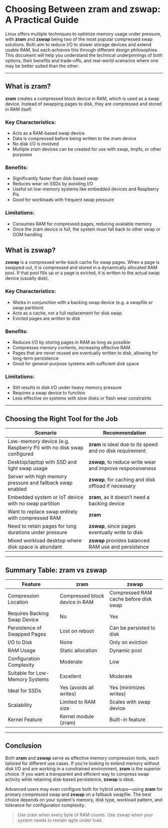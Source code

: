 # Choosing Between zram and zswap: A Practical Guide

Linux offers multiple techniques to optimize memory usage under pressure, with **zram** and **zswap** being two of the most popular compressed swap solutions. Both aim to reduce I/O to slower storage devices and extend usable RAM, but each achieves this through different design philosophies. This document will help you understand the technical underpinnings of both options, their benefits and trade-offs, and real-world scenarios where one may be better suited than the other.

---

## What is zram?

**zram** creates a compressed block device in RAM, which is used as a swap device. Instead of swapping pages to disk, they are compressed and stored in RAM itself.

### Key Characteristics:
- Acts as a RAM-based swap device
- Data is compressed before being written to the zram device
- No disk I/O is involved
- Multiple zram devices can be created for use with swap, tmpfs, or other purposes

### Benefits:
- Significantly faster than disk-based swap
- Reduces wear on SSDs by avoiding I/O
- Useful on low-memory systems like embedded devices and Raspberry Pis
- Good for workloads with frequent swap pressure

### Limitations:
- Consumes RAM for compressed pages, reducing available memory
- Once the zram device is full, the system must fall back to other swap or OOM handling


## What is zswap?

**zswap** is a compressed write-back cache for swap pages. When a page is swapped out, it is compressed and stored in a dynamically allocated RAM pool. If that pool fills up or a page is evicted, it is written to the actual swap device (usually disk).

### Key Characteristics:
- Works in conjunction with a backing swap device (e.g. a swapfile or swap partition)
- Acts as a cache, not a full replacement for disk swap
- Evicted pages are written to disk

### Benefits:
- Reduces I/O by storing pages in RAM as long as possible
- Compresses memory contents, increasing effective RAM
- Pages that are never reused are eventually written to disk, allowing for long-term persistence
- Good for general-purpose systems with sufficient disk space

### Limitations:
- Still results in disk I/O under heavy memory pressure
- Requires a swap device to function
- Less effective on systems with slow disks or flash wear constraints

---

## Choosing the Right Tool for the Job

| Scenario | Recommendation |
|----------|----------------|
| Low-memory device (e.g. Raspberry Pi) with no disk swap configured | **zram** is ideal due to its speed and no disk requirement |
| Desktop/laptop with SSD and light swap usage | **zswap**, to reduce write wear and improve responsiveness |
| Server with high memory pressure and fallback swap enabled | **zswap**, for caching and disk offload if necessary |
| Embedded system or IoT device with no swap partition | **zram**, as it doesn’t need a backing device |
| Want to replace swap entirely with compressed RAM | **zram** |
| Need to retain pages for long durations under pressure | **zswap**, since pages eventually write to disk |
| Mixed workload desktop where disk space is abundant | **zswap** provides balanced RAM use and persistence |

---

## Summary Table: zram vs zswap

| Feature                          | zram                                   | zswap                                  |
|----------------------------------|----------------------------------------|----------------------------------------|
| Compression Location             | Compressed block device in RAM         | Compressed RAM cache before disk swap |
| Requires Backing Swap Device     | No                                     | Yes                                    |
| Persistence of Swapped Pages     | Lost on reboot                         | Can be persisted to disk              |
| I/O to Disk                      | None                                   | Only on eviction                      |
| RAM Usage                        | Static allocation                      | Dynamic pool                          |
| Configuration Complexity         | Moderate                               | Low                                    |
| Suitable for Low-Memory Systems | Excellent                              | Moderate                               |
| Ideal for SSDs                   | Yes (avoids all writes)                | Yes (minimizes writes)                |
| Scalability                      | Limited to RAM size                    | Scales with swap device               |
| Kernel Feature                   | Kernel module (zram)                   | Built-in feature                      |

---

## Conclusion

Both **zram** and **zswap** serve as effective memory compression tools, each tailored for different use cases. If you’re looking to extend memory without disk I/O and are working in a constrained environment, **zram** is the superior choice. If you want a transparent and efficient way to compress swap activity while retaining disk-based persistence, **zswap** is ideal.

Advanced users may even configure both for hybrid setups—using **zram** for primary compressed swap and **zswap** on a fallback swapfile. The best choice depends on your system's memory, disk type, workload pattern, and tolerance for configuration complexity.

> Use zram when every byte of RAM counts. Use zswap when your system needs to remain agile under load.


